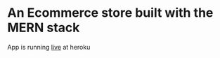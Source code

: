 # An Ecommerce store built with the MERN stack
App is running [live](https://shopfestapp.herokuapp.com/) at heroku
